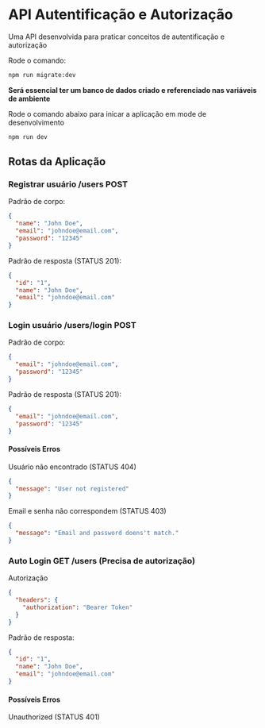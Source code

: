 # API Autentificação e Autorização

Uma API desenvolvida para praticar conceitos de autentificação e autorização

Rode o comando:

```bash
npm run migrate:dev
```

**Será essencial ter um banco de dados criado e referenciado nas variáveis de ambiente**

Rode o comando abaixo para inicar a aplicação em mode de desenvolvimento

```bash
npm run dev
```

## Rotas da Aplicação

### Registrar usuário /users POST

Padrão de corpo:

```json
{
  "name": "John Doe",
  "email": "johndoe@email.com",
  "password": "12345"
}
```

Padrão de resposta (STATUS 201):

```json
{
  "id": "1",
  "name": "John Doe",
  "email": "johndoe@email.com"
}
```

### Login usuário /users/login POST

Padrão de corpo:

```json
{
  "email": "johndoe@email.com",
  "password": "12345"
}
```

Padrão de resposta (STATUS 201):

```json
{
  "email": "johndoe@email.com",
  "password": "12345"
}
```

#### Possíveis Erros

Usuário não encontrado (STATUS 404)

```json
{
  "message": "User not registered"
}
```

Email e senha não correspondem (STATUS 403)

```json
{
  "message": "Email and password doens't match."
}
```

### Auto Login GET /users (Precisa de autorização)

Autorização

```json
{
  "headers": {
    "authorization": "Bearer Token"
  }
}
```

Padrão de resposta:

```json
{
  "id": "1",
  "name": "John Doe",
  "email": "johndoe@email.com"
}
```

#### Possíveis Erros

Unauthorized (STATUS 401)
